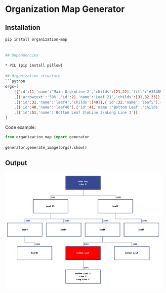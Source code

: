 # Organization Map Generator

## Installation

```sh
pip install organization-map


## Dependencies

* PIL (pip install pillow)

## Organization structure
```python
orgs=[
    [{'id':11,'name':'Main Org\nLine 2','childs':[21,22],'fill':'#384891','color':'white'}]
    ,[{'arrowtext':'50%','id':21,'name':'Leaf 21','childs':[31,32,33]},{'id':22,'name':'leaf3','childs':[34]}]
    ,[{'id':31,'name':'leaf4','childs':[40]},{'id':32,'name':'leaf5'},{'id':33,'name':'leaf6','childs':[41,42]},{'id':34,'name':'leaf7'}]
    ,[{'id':40,'name':'leaf40'},{'id':41,'name':'Bottom Leaf','childs':[51],'fill':'red','color':'white'},{'id':42,'name':'Bottom Leaf'}]
    ,[{'id':51,'name':'Bottom Leaf 2\nLine 2\nLong Line 3'}]
]
```

Code example:

```python
from organization_map import generator

generator.generate_image(orgs).show()
```

## Output

![Screenshot](https://raw.githubusercontent.com/snuids/organization_map/master/media/Example.jpg?raw=true "Screenshot")

